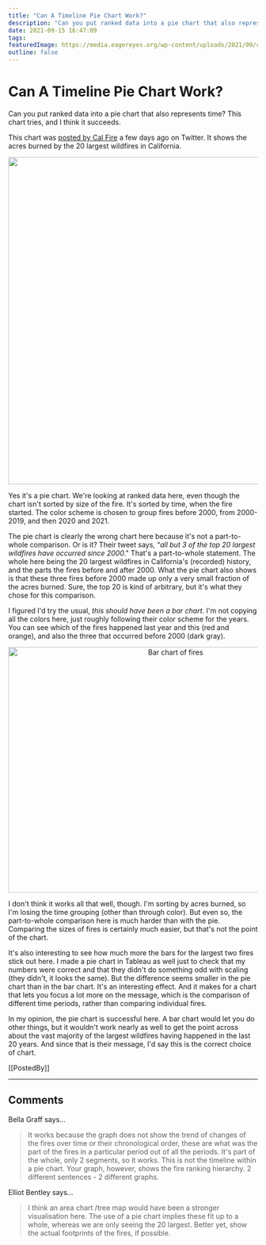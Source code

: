 ```yaml
---
title: "Can A Timeline Pie Chart Work?"
description: "Can you put ranked data into a pie chart that also represents time? This chart tries, and I think it succeeds."
date: 2021-09-15 16:47:09
tags: 
featuredImage: https://media.eagereyes.org/wp-content/uploads/2021/09/california-wildfires-thumb.jpeg
outline: false
---
```


# Can A Timeline Pie Chart Work?

Can you put ranked data into a pie chart that also represents time? This chart tries, and I think it succeeds.

This chart was <a href="https://twitter.com/CAL_FIRE/status/1436410274408386560">posted by Cal Fire</a> a few days ago on Twitter. It shows the acres burned by the 20 largest wildfires in California.

<p align="center"><img src="https://media.eagereyes.org/wp-content/uploads/2021/09/california-wildfires-pie.jpeg" alt="" class="wp-image-97586" width="660" height="660"/></p>

Yes it's a pie chart. We're looking at ranked data here, even though the chart isn't sorted by size of the fire. It's sorted by time, when the fire started. The color scheme is chosen to group fires before 2000, from 2000-2019, and then 2020 and 2021.

The pie chart is clearly the wrong chart here because it's not a part-to-whole comparison. Or is it? Their tweet says, “<em>all but 3 of the top 20 largest wildfires have occurred since 2000</em>." That's a part-to-whole statement. The whole here being the 20 largest wildfires in California's (recorded) history, and the parts the fires before and after 2000. What the pie chart also shows is that these three fires before 2000 made up only a very small fraction of the acres burned. Sure, the top 20 is kind of arbitrary, but it's what they chose for this comparison.

I figured I'd try the usual, <em>this should have been a bar chart</em>. I'm not copying all the colors here, just roughly following their color scheme for the years. You can see which of the fires happened last year and this (red and orange), and also the three that occurred before 2000 (dark gray).

<p align="center"><img src="https://media.eagereyes.org/wp-content/uploads/2021/09/california-wildfires-bars.png" alt="Bar chart of fires" class="wp-image-97585" width="660" height="495"/></p>

I don't think it works all that well, though. I'm sorting by acres burned, so I'm losing the time grouping (other than through color). But even so, the part-to-whole comparison here is much harder than with the pie. Comparing the sizes of fires is certainly much easier, but that's not the point of the chart.

It's also interesting to see how much more the bars for the largest two fires stick out here. I made a pie chart in Tableau as well just to check that my numbers were correct and that they didn't do something odd with scaling (they didn't, it looks the same). But the difference seems smaller in the pie chart than in the bar chart. It's an interesting effect. And it makes for a chart that lets you focus a lot more on the message, which is the comparison of different time periods, rather than comparing individual fires.

In my opinion, the pie chart is successful here. A bar chart would let you do other things, but it wouldn't work nearly as well to get the point across about the vast majority of the largest wildfires having happened in the last 20 years. And since that is their message, I'd say this is the correct choice of chart.

[[PostedBy]]

<aside class="comments">

---
## Comments

Bella Graff says…
>	It works because the graph does not show the trend of changes of the fires over time or their chronological order, these are what was the part of the fires in a particular period out of all the periods. It's part of the whole, only 2 segments, so it works. This is not the timeline within a pie chart.
>	Your graph, however, shows the fire ranking hierarchy.
>	2 different sentences - 2 different graphs.

Elliot Bentley says…
>	I think an area chart /tree map would have been a stronger visualisation here. The use of a pie chart implies these fit up to a whole, whereas we are only seeing the 20 largest. Better yet, show the actual footprints of the fires, if possible.

</aside>

